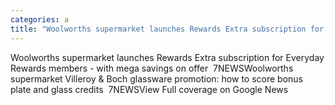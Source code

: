 ```yaml
---
categories: a
title: "Woolworths supermarket launches Rewards Extra subscription for Everyday Rewards members  with mega savings on offer  7NEWS"
---
```

Woolworths supermarket launches Rewards Extra subscription for Everyday Rewards members - with mega savings on offer&nbsp;&nbsp;7NEWSWoolworths supermarket Villeroy & Boch glassware promotion: how to score bonus plate and glass credits&nbsp;&nbsp;7NEWSView Full coverage on Google News